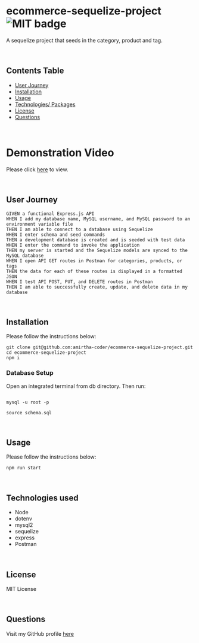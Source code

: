 # ecommerce-sequelize-project<br>![MIT badge](https://img.shields.io/badge/MIT-License-green)

A sequelize project that seeds in the category, product and tag.

<br>

## Contents Table

- [User Journey](#user-journey)
- [Installation](#installation)
- [Usage](#usage)
- [Technologies/ Packages](#technologies-used)
- [License](#license)
- [Questions](#questions)

<br>

# Demonstration Video

Please click [here](https://www.loom.com/share/80b15c79ba20484ba7b83a784954e3a5) to view.

<br>

## User Journey

```
GIVEN a functional Express.js API
WHEN I add my database name, MySQL username, and MySQL password to an environment variable file
THEN I am able to connect to a database using Sequelize
WHEN I enter schema and seed commands
THEN a development database is created and is seeded with test data
WHEN I enter the command to invoke the application
THEN my server is started and the Sequelize models are synced to the MySQL database
WHEN I open API GET routes in Postman for categories, products, or tags
THEN the data for each of these routes is displayed in a formatted JSON
WHEN I test API POST, PUT, and DELETE routes in Postman
THEN I am able to successfully create, update, and delete data in my database
```

<br>

## Installation

Please follow the instructions below:

```
git clone git@github.com:amirtha-coder/ecommerce-sequelize-project.git
cd ecommerce-sequelize-project
npm i
```

### Database Setup

Open an integrated terminal from db directory. Then run:

```

mysql -u root -p

source schema.sql

```

<br>

## Usage

Please follow the instructions below:

```
npm run start
```

<br>

## Technologies used

- Node
- dotenv
- mysql2
- sequelize
- express
- Postman

<br>

## License

MIT License

<br>

## Questions

Visit my GitHub profile [here](https://github.com/amirtha-coder)
